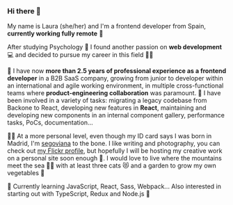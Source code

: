 ### Hi there 🤗

My name is Laura (she/her) and I'm a frontend developer from Spain, **currently working fully remote** 🚀

After studying Psychology 🧠 I found another passion on **web development** 💻 and decided to pursue my career in this field 🤸‍♀️

💪 I have now **more than 2.5 years of professional experience as a frontend developer** in a B2B SaaS company, growing from junior to developer within an international and agile working environment, in multiple cross-functional teams where **product-engineering collaboration** was paramount. 👀 I have been involved in a variety of tasks: migrating a legacy codebase from Backone to React, developing new features in **React**, maintaining and developing new components in an internal component gallery, performance tasks, PoCs, documentation...

🙋‍♀️ At a more personal level, even though my ID card says I was born in Madrid, I'm [segoviana](https://en.wikipedia.org/wiki/Segovia) to the bone. I like writing and photography, you can check out [my Flickr profile](https://www.flickr.com/photos/lauus64/), but hopefully I will be hosting my creative work on a personal site soon enough 🙂. I would love to live where the mountains meet the sea 🗻🌊 with at least three cats 😻 and a garden to grow my own vegetables 🍓

🌱 Currently learning JavaScript, React, Sass, Webpack... Also interested in starting out with TypeScript, Redux and Node.js 🙌

<!--
**lauraferrandof/lauraferrandof** is a ✨ _special_ ✨ repository because its `README.md` (this file) appears on your GitHub profile.

Here are some ideas to get you started:

- 🔭 I’m currently working on ...
- 🌱 I’m currently learning ...
- 👯 I’m looking to collaborate on ...
- 🤔 I’m looking for help with ...
- 💬 Ask me about ...
- 📫 How to reach me: ...
- 😄 Pronouns: ...
- ⚡ Fun fact: ...
-->
